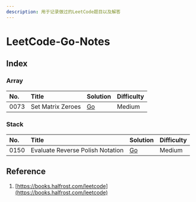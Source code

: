 ```yaml
---
description: 用于记录做过的LeetCode题目以及解答
---
```


# LeetCode-Go-Notes

## Index

### Array

| No. | Title | Solution | Difficulty |
| :--- | :--- | :--- | :--- |
| 0073 | Set Matrix Zeroes | [Go](solutions/73.-set-matrix-zeroes.md) | Medium |

### Stack

| No. | Title | Solution | Difficulty |
| :--- | :--- | :--- | :--- |
| 0150 | Evaluate Reverse Polish Notation | [Go](solutions/leetcode-150.-evaluate-reverse-polish-notation.md) | Medium |

### 

## Reference

1. [https://books.halfrost.com/leetcode](https://books.halfrost.com/leetcode)

